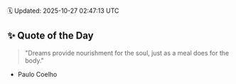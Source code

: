 🗓️ Updated: 2025-10-27 02:47:13 UTC

## ✨ Quote of the Day

> "Dreams provide nourishment for the soul, just as a meal does for the body."

- Paulo Coelho
